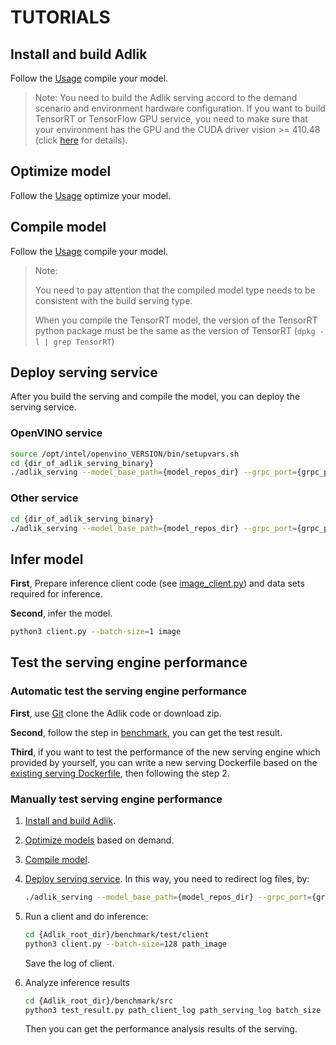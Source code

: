 # TUTORIALS

## Install and build Adlik

Follow the [Usage](adlik_serving/README.md#Usage) compile your model.

>Note:
>You need to build the Adlik serving accord to the demand scenario and environment hardware configuration. If you want
>to build TensorRT or TensorFlow GPU service, you need to make sure that your environment has the GPU and the CUDA
>driver vision >= 410.48 (click [here](https://docs.nvidia.com/cuda/cuda-toolkit-release-notes/index.html) for details).

## Optimize model

Follow the [Usage](https://github.com/Adlik/model_optimizer/blob/master/README.md#usage) optimize your model.

## Compile model

Follow the [Usage](model_compiler/README.md#usage) compile your model.

> Note:
>
> You need to pay attention that the compiled model type needs to be consistent with the build serving type.
>
> When you compile the TensorRT model, the version of the TensorRT python package must be the same as the version of
> TensorRT (`dpkg -l | grep TensorRT`)

## Deploy serving service

After you build the serving and compile the model, you can deploy the serving service.

### OpenVINO service

```sh
source /opt/intel/openvino_VERSION/bin/setupvars.sh
cd {dir_of_adlik_serving_binary}
./adlik_serving --model_base_path={model_repos_dir} --grpc_port={grpc_port} --http_port={http_port}
```

### Other service

```sh
cd {dir_of_adlik_serving_binary}
./adlik_serving --model_base_path={model_repos_dir} --grpc_port={grpc_port} --http_port={http_port}
```

## Infer model

**First**, Prepare inference client code (see [image_client.py](adlik_serving/clients/python/image_client.py)) and data
sets required for inference.

**Second**, infer the model.

```sh
python3 client.py --batch-size=1 image
```

## Test the serving engine performance

### Automatic test the serving engine performance

**First**, use [Git](https://git-scm.com/download) clone the Adlik code or download zip.

**Second**, follow the step in [benchmark](benchmark/README.md), you can get the test result.

**Third**, if you want to test the performance of the new serving engine which provided by yourself, you can write a new
serving Dockerfile based on the [existing serving Dockerfile](benchmark/tests/docker_test), then following the step 2.

### Manually test serving engine performance

1. [Install and build Adlik](#Install-and-build-Adlik).

2. [Optimize models](#Optimize-model) based on demand.

3. [Compile model](#Compile-model).

4. [Deploy serving service](#Deploy-serving-service). In this way, you need to redirect log files, by:

    ```sh
    ./adlik_serving --model_base_path={model_repos_dir} --grpc_port={grpc_port} --http_port={http_port} >> log_path 2>&1
    ```

5. Run a client and do inference:

   ```sh
   cd {Adlik_root_dir}/benchmark/test/client
   python3 client.py --batch-size=128 path_image
   ```

   Save the log of client.

6. Analyze inference results

   ```sh
   cd {Adlik_root_dir}/benchmark/src
   python3 test_result.py path_client_log path_serving_log batch_size model_name runtime
   ```

   Then you can get the performance analysis results of the serving.
